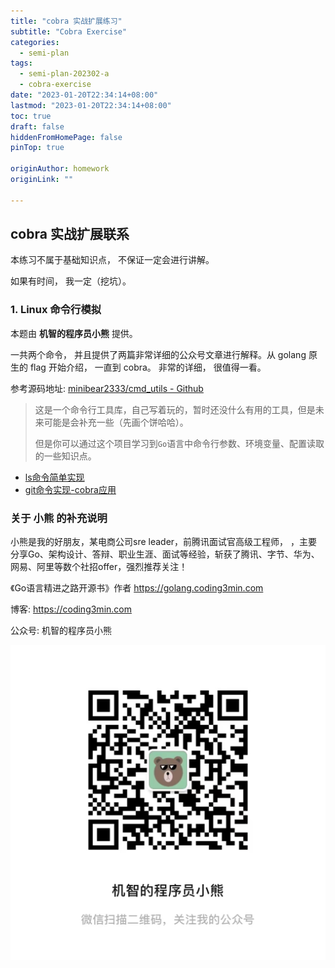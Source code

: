 ```yaml
---
title: "cobra 实战扩展练习"
subtitle: "Cobra Exercise"
categories:
  - semi-plan 
tags:
  - semi-plan-202302-a
  - cobra-exercise
date: "2023-01-20T22:34:14+08:00"
lastmod: "2023-01-20T22:34:14+08:00"
toc: true
draft: false
hiddenFromHomePage: false
pinTop: true

originAuthor: homework
originLink: ""

---
```


## cobra 实战扩展联系

本练习不属于基础知识点， 不保证一定会进行讲解。 

如果有时间， 我一定（挖坑）。

### 1. Linux 命令行模拟

本题由 **机智的程序员小熊** 提供。 

一共两个命令， 并且提供了两篇非常详细的公众号文章进行解释。从 golang 原生的 flag 开始介绍， 一直到 cobra。 非常的详细， 很值得一看。

参考源码地址: [minibear2333/cmd_utils - Github]( https://github.com/golang-minibear2333/cmd_utils)

> 这是一个命令行工具库，自己写着玩的，暂时还没什么有用的工具，但是未来可能是会补充一些（先画个饼哈哈）。
>
> 但是你可以通过这个项目学习到`Go`语言中命令行参数、环境变量、配置读取的一些知识点。

* [ls命令简单实现](https://mp.weixin.qq.com/s/GMhYFPwAaH90gQvsTvzN_Q) 
* [git命令实现-cobra应用](https://mp.weixin.qq.com/s/y3MuEAY12PRlS2ARgzYtIA)


### 关于 **小熊** 的补充说明

小熊是我的好朋友，某电商公司sre leader，前腾讯面试官高级工程师， ，主要分享Go、架构设计、答辩、职业生涯、面试等经验，斩获了腾讯、字节、华为、网易、阿里等数个社招offer，强烈推荐关注！ 

《Go语言精进之路开源书》作者 https://golang.coding3min.com

博客: https://coding3min.com

公众号: 机智的程序员小熊

![](./minibear2333-mp-qrcode.jpeg)
